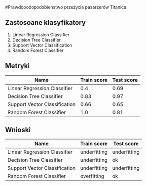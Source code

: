 #Prawdopodopodobieństwo przeżycia pasarzerów Titanica.


## Zastosoane klasyfikatory

1. Linear Regression Classifier
2. Decision Tree Classifier
3. Support Vector Classification
4. Random Forest Classifier
 
## Metryki

|Name|Train score|Test score|
|----|-----------|----------|
| Linear Regression Classifier|0.4|0.69|
| Decision Tree Classifier|0.83|0.97|
| Support Vector Classification|0.66|0.65|
| Random Forest Classifier|1.0|0.81|

## Wnioski

|Name|Train score|Test score|
|----|-----------|----------|
| Linear Regression Classifier|underfitting|underfitting|
| Decision Tree Classifier|underfitting|ok|
| Support Vector Classification|underfitting|underfitting|
| Random Forest Classifier|overfitting|ok|




